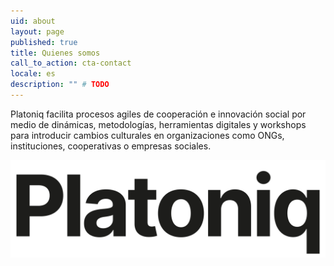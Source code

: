 ```yaml
---
uid: about
layout: page
published: true
title: Quienes somos
call_to_action: cta-contact
locale: es
description: "" # TODO
---
```

Platoniq facilita procesos agiles de cooperación e innovación social por medio de dinámicas, metodologías, herramientas digitales y workshops para introducir cambios culturales en organizaciones como ONGs, instituciones, cooperativas o empresas sociales.

![Platoniq logo](/media/logo-platoniq_xxss.png "Platoniq")